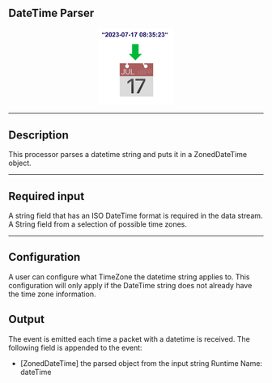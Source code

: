 <!--
  ~ Licensed to the Apache Software Foundation (ASF) under one or more
  ~ contributor license agreements.  See the NOTICE file distributed with
  ~ this work for additional information regarding copyright ownership.
  ~ The ASF licenses this file to You under the Apache License, Version 2.0
  ~ (the "License"); you may not use this file except in compliance with
  ~ the License.  You may obtain a copy of the License at
  ~
  ~    http://www.apache.org/licenses/LICENSE-2.0
  ~
  ~ Unless required by applicable law or agreed to in writing, software
  ~ distributed under the License is distributed on an "AS IS" BASIS,
  ~ WITHOUT WARRANTIES OR CONDITIONS OF ANY KIND, either express or implied.
  ~ See the License for the specific language governing permissions and
  ~ limitations under the License.
  ~
  -->

## DateTime Parser

<p align="center">
    <img src="icon.png" width="150px;" class="pe-image-documentation"/>
</p>

***

## Description

This processor parses a datetime string and puts it in a ZonedDateTime object.

***

## Required input

A string field that has an ISO DateTime format is required in the data stream.
A String field from a selection of possible time zones. 

***

## Configuration
A user can configure what TimeZone the datetime string applies to. This configuration will 
only apply if the DateTime string does not already have the time zone information. 

## Output
The event is emitted each time a packet with a datetime is received. 
The following field is appended to the event:

* [ZonedDateTime] the parsed object from the input string
Runtime Name: dateTime
